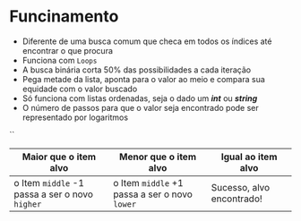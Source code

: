# Funcinamento

- Diferente de uma busca comum que checa em todos os índices até encontrar o que procura
- Funciona com `Loops`
- A busca binária corta 50% das possibilidades a cada iteração
- Pega metade da lista, aponta para o valor ao meio e compara sua equidade com o valor buscado
- Só funciona com listas ordenadas, seja o dado um ***int*** ou ***string***
- O número de passos para que o valor seja encontrado pode ser representado por logaritmos

``

| Maior que o item alvo                          | Menor que o item alvo                         | Igual ao item alvo        |
|------------------------------------------------|-----------------------------------------------|---------------------------|
| o Item `middle` -1 passa a ser o novo `higher` | o Item `middle` +1 passa a ser o novo `lower` | Sucesso, alvo encontrado! |